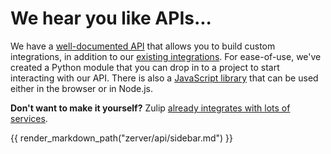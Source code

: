 # We hear you like APIs...

We have a [well-documented API](/api/endpoints) that allows you to build
custom integrations, in addition to our [existing integrations](/integrations).
For ease-of-use, we've created a Python module that you can drop in to a
project to start interacting with our API. There is also a
[JavaScript library](https://github.com/zulip/zulip-js) that can be used
either in the browser or in Node.js.

**Don't want to make it yourself?** Zulip [already integrates with lots of services](/integrations).

{{ render_markdown_path("zerver/api/sidebar.md") }}
